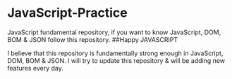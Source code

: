 # JavaScript-Practice

JavaScript fundamental repository, if you want to know JavaScript, DOM, BOM & JSON follow this repository. ##Happy JAVASCRIPT

I believe that this repository is fundamentally strong enough in JavaScript, DOM, BOM & JSON.
I will try to update this repository & will be adding new features every day.
